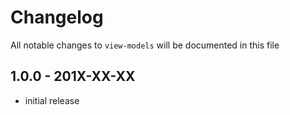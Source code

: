 # Changelog

All notable changes to `view-models` will be documented in this file

## 1.0.0 - 201X-XX-XX

- initial release
